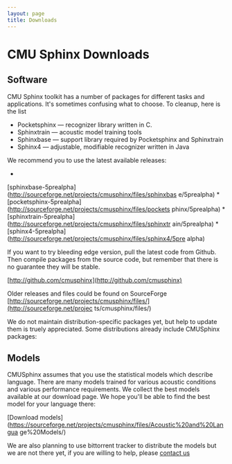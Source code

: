 ```yaml
---
layout: page
title: Downloads
---
```


# CMU Sphinx Downloads
## Software

CMU Sphinx toolkit has a number of packages for different tasks and 
applications. It's sometimes confusing what to choose. To cleanup, here is the 
list

  * Pocketsphinx — recognizer library written in C.
  * Sphinxtrain — acoustic model training tools
  * Sphinxbase — support library required by Pocketsphinx and Sphinxtrain
  * Sphinx4 — adjustable, modifiable recognizer written in Java

We recommend you to use the latest available releases:

  * 
[sphinxbase-5prealpha](http://sourceforge.net/projects/cmusphinx/files/sphinxbas
e/5prealpha)
  * 
[pocketsphinx-5prealpha](http://sourceforge.net/projects/cmusphinx/files/pockets
phinx/5prealpha)
  * 
[sphinxtrain-5prealpha](http://sourceforge.net/projects/cmusphinx/files/sphinxtr
ain/5prealpha)
  * 
[sphinx4-5prealpha](http://sourceforge.net/projects/cmusphinx/files/sphinx4/5pre
alpha)

If you want to try bleeding edge version, pull the latest code from
Github. Then compile packages from the source code, but remember that
there is no guarantee they will be stable.

[http://github.com/cmusphinx](http://github.com/cmusphinx)

Older releases and files could be found on SourceForge 
[http://sourceforge.net/projects/cmusphinx/files/](http://sourceforge.net/projec
ts/cmusphinx/files/)

We do not maintain distribution-specific packages yet, but help to update them 
is truely appreciated. Some distributions already include CMUSphinx packages:


## Models

CMUSphinx assumes that you use the statistical models which describe language. 
There are many models trained
for various acoustic conditions and various performance requirements. We 
collect the best models
available at our download page. We hope you'll be able to find the best model 
for your language there:

[Download 
models](https://sourceforge.net/projects/cmusphinx/files/Acoustic%20and%20Langua
ge%20Models/)

We are also planning to use bittorrent tracker to distribute the models
but we are not there yet, if you are willing to help, please [contact
us](mailto:cmusphinx-devel@lists.sourceforge.net)
